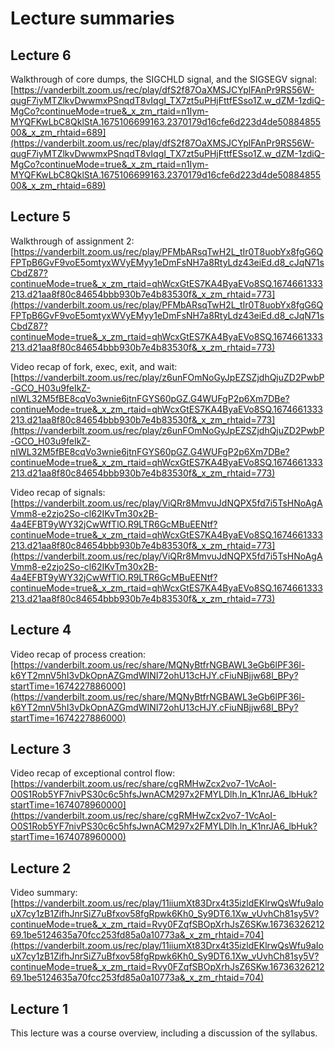 # Lecture summaries

## Lecture 6

Walkthrough of core dumps, the SIGCHLD signal, and the SIGSEGV signal: [https://vanderbilt.zoom.us/rec/play/dfS2f87OaXMSJCYplFAnPr9RS56W-qugF7iyMTZlkvDwwmxPSnqdT8vIqgI_TX7zt5uPHjFttfESso1Z.w_dZM-1zdiQ-MgCo?continueMode=true&_x_zm_rtaid=n1Iym-MYQFKwLbC8QklStA.1675106699163.2370179d16cfe6d223d4de5088485500&_x_zm_rhtaid=689](https://vanderbilt.zoom.us/rec/play/dfS2f87OaXMSJCYplFAnPr9RS56W-qugF7iyMTZlkvDwwmxPSnqdT8vIqgI_TX7zt5uPHjFttfESso1Z.w_dZM-1zdiQ-MgCo?continueMode=true&_x_zm_rtaid=n1Iym-MYQFKwLbC8QklStA.1675106699163.2370179d16cfe6d223d4de5088485500&_x_zm_rhtaid=689)

## Lecture 5

Walkthrough of assignment 2: [https://vanderbilt.zoom.us/rec/play/PFMbARsqTwH2L_tIr0T8uobYx8fgG6QFPTpB6GvF9voE5omtyxWVyEMyy1eDmFsNH7a8RtyLdz43eiEd.d8_cJqN71sCbdZ87?continueMode=true&_x_zm_rtaid=qhWcxGtES7KA4ByaEVo8SQ.1674661333213.d21aa8f80c84654bbb930b7e4b83530f&_x_zm_rhtaid=773](https://vanderbilt.zoom.us/rec/play/PFMbARsqTwH2L_tIr0T8uobYx8fgG6QFPTpB6GvF9voE5omtyxWVyEMyy1eDmFsNH7a8RtyLdz43eiEd.d8_cJqN71sCbdZ87?continueMode=true&_x_zm_rtaid=qhWcxGtES7KA4ByaEVo8SQ.1674661333213.d21aa8f80c84654bbb930b7e4b83530f&_x_zm_rhtaid=773)

Video recap of fork, exec, exit, and wait: [https://vanderbilt.zoom.us/rec/play/z6unFOmNoGyJpEZSZjdhQjuZD2PwbP-GCO_H03u9feIkZ-nIWL32M5fBE8cqVo3wnie6jtnFGYS60pGZ.G4WUFgP2p6Xm7DBe?continueMode=true&_x_zm_rtaid=qhWcxGtES7KA4ByaEVo8SQ.1674661333213.d21aa8f80c84654bbb930b7e4b83530f&_x_zm_rhtaid=773](https://vanderbilt.zoom.us/rec/play/z6unFOmNoGyJpEZSZjdhQjuZD2PwbP-GCO_H03u9feIkZ-nIWL32M5fBE8cqVo3wnie6jtnFGYS60pGZ.G4WUFgP2p6Xm7DBe?continueMode=true&_x_zm_rtaid=qhWcxGtES7KA4ByaEVo8SQ.1674661333213.d21aa8f80c84654bbb930b7e4b83530f&_x_zm_rhtaid=773)

Video recap of signals: [https://vanderbilt.zoom.us/rec/play/ViQRr8MmvuJdNQPX5fd7i5TsHNoAgAVmm8-e2zjo2So-cl62IKvTm30x2B-4a4EFBT9yWY32jCwWfTlO.R9LTR6GcMBuEENtf?continueMode=true&_x_zm_rtaid=qhWcxGtES7KA4ByaEVo8SQ.1674661333213.d21aa8f80c84654bbb930b7e4b83530f&_x_zm_rhtaid=773](https://vanderbilt.zoom.us/rec/play/ViQRr8MmvuJdNQPX5fd7i5TsHNoAgAVmm8-e2zjo2So-cl62IKvTm30x2B-4a4EFBT9yWY32jCwWfTlO.R9LTR6GcMBuEENtf?continueMode=true&_x_zm_rtaid=qhWcxGtES7KA4ByaEVo8SQ.1674661333213.d21aa8f80c84654bbb930b7e4b83530f&_x_zm_rhtaid=773)

## Lecture 4

Video recap of process creation: [https://vanderbilt.zoom.us/rec/share/MQNyBtfrNGBAWL3eGb6lPF36l-k6YT2mnV5hI3vDkOpnAZGmdWINI72ohU13cHJY.cFiuNBjjw68l_BPy?startTime=1674227886000](https://vanderbilt.zoom.us/rec/share/MQNyBtfrNGBAWL3eGb6lPF36l-k6YT2mnV5hI3vDkOpnAZGmdWINI72ohU13cHJY.cFiuNBjjw68l_BPy?startTime=1674227886000)

## Lecture 3

Video recap of exceptional control flow: [https://vanderbilt.zoom.us/rec/share/cgRMHwZcx2vo7-1VcAoI-O0S1Rob5YF7nivPS30c6c5hfsJwnACM297x2FMYLDlh.ln_K1nrJA6_lbHuk?startTime=1674078960000](https://vanderbilt.zoom.us/rec/share/cgRMHwZcx2vo7-1VcAoI-O0S1Rob5YF7nivPS30c6c5hfsJwnACM297x2FMYLDlh.ln_K1nrJA6_lbHuk?startTime=1674078960000)

## Lecture 2

Video summary: [https://vanderbilt.zoom.us/rec/play/11iiumXt83Drx4t35izldEKlrwQsWfu9aIouX7cy1zB1ZifhJnrSiZ7uBfxov58fgRpwk6Kh0_Sy9DT6.1Xw_vUvhCh81sy5V?continueMode=true&_x_zm_rtaid=Rvy0FZqfSBOpXrhJsZ6SKw.1673632621269.1be5124635a70fcc253fd85a0a10773a&_x_zm_rhtaid=704](https://vanderbilt.zoom.us/rec/play/11iiumXt83Drx4t35izldEKlrwQsWfu9aIouX7cy1zB1ZifhJnrSiZ7uBfxov58fgRpwk6Kh0_Sy9DT6.1Xw_vUvhCh81sy5V?continueMode=true&_x_zm_rtaid=Rvy0FZqfSBOpXrhJsZ6SKw.1673632621269.1be5124635a70fcc253fd85a0a10773a&_x_zm_rhtaid=704)

## Lecture 1

This lecture was a course overview, including a discussion of the syllabus.
